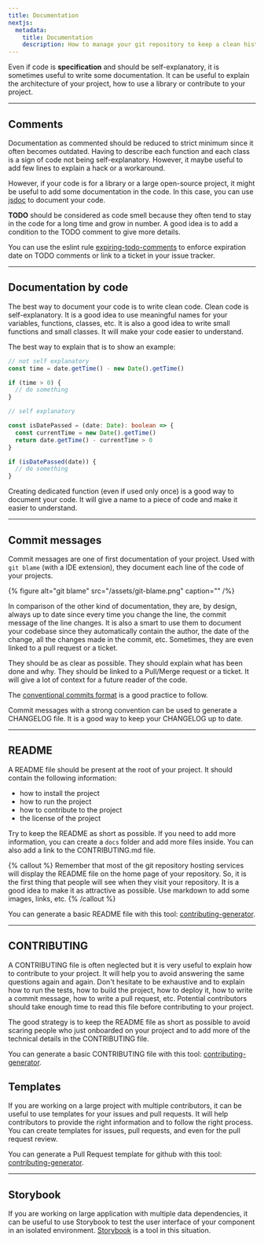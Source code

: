 ```yaml
---
title: Documentation
nextjs:
  metadata:
    title: Documentation
    description: How to manage your git repository to keep a clean history
---
```


Even if code is **specification** and should be self-explanatory, it is sometimes useful to write some documentation. It can be useful to explain the architecture of your project, how to use a library or contribute to your project.

---

## Comments

Documentation as commented should be reduced to strict minimum since it often becomes outdated. Having to describe each function and each class is a sign of code not being self-explanatory. However, it maybe useful to add few lines to explain a hack or a workaround.

However, if your code is for a library or a large open-source project, it might be useful to add some documentation in the code. In this case, you can use [jsdoc](https://jsdoc.app/) to document your code.

**TODO** should be considered as code smell because they often tend to stay in the code for a long time and grow in number. A good idea is to add a condition to the TODO comment to give more details.

You can use the eslint rule [expiring-todo-comments](https://github.com/sindresorhus/eslint-plugin-unicorn/blob/main/docs/rules/expiring-todo-comments.md) to enforce expiration date on TODO comments or link to a ticket in your issue tracker.

---

## Documentation by code

The best way to document your code is to write clean code. Clean code is self-explanatory. It is a good idea to use meaningful names for your variables, functions, classes, etc. It is also a good idea to write small functions and small classes. It will make your code easier to understand.

The best way to explain that is to show an example:

```typescript
// not self explanatory
const time = date.getTime() - new Date().getTime()

if (time > 0) {
  // do something
}

// self explanatory

const isDatePassed = (date: Date): boolean => {
  const currentTime = new Date().getTime()
  return date.getTime() - currentTime > 0
}

if (isDatePassed(date)) {
  // do something
}
```

Creating dedicated function (even if used only once) is a good way to document your code. It will give a name to a piece of code and make it easier to understand.

---

## Commit messages

Commit messages are one of first documentation of your project. Used with `git blame` (with a IDE extension), they document each line of the code of your projects.

{% figure alt="git blame" src="/assets/git-blame.png" caption="" /%}

In comparison of the other kind of documentation, they are, by design, always up to date since every time you change the line, the commit message of the line changes. It is also a smart to use them to document your codebase since they automatically contain the author, the date of the change, all the changes made in the commit, etc. Sometimes, they are even linked to a pull request or a ticket.

They should be as clear as possible. They should explain what has been done and why. They should be linked to a Pull/Merge request or a ticket. It will give a lot of context for a future reader of the code.

The [conventional commits format](https://www.conventionalcommits.org/en/v1.0.0/) is a good practice to follow.

Commit messages with a strong convention can be used to generate a CHANGELOG file. It is a good way to keep your CHANGELOG up to date.

---

## README

A README file should be present at the root of your project. It should contain the following information:

- how to install the project
- how to run the project
- how to contribute to the project
- the license of the project

Try to keep the README as short as possible. If you need to add more information, you can create a `docs` folder and add more files inside. You can also add a link to the CONTRIBUTING.md file.

{% callout %}
Remember that most of the git repository hosting services will display the README file on the home page of your repository. So, it is the first thing that people will see when they visit your repository. It is a good idea to make it as attractive as possible. Use markdown to add some images, links, etc.
{% /callout %}

You can generate a basic README file with this tool: [contributing-generator](https://github.com/friedrith/contributing-generator).

---

## CONTRIBUTING

A CONTRIBUTING file is often neglected but it is very useful to explain how to contribute to your project. It will help you to avoid answering the same questions again and again.
Don't hesitate to be exhaustive and to explain how to run the tests, how to build the project, how to deploy it, how to write a commit message, how to write a pull request, etc. Potential contributors should take enough time to read this file before contributing to your project.

The good strategy is to keep the README file as short as possible to avoid scaring people who just onboarded on your project and to add more of the technical details in the CONTRIBUTING file.

You can generate a basic CONTRIBUTING file with this tool: [contributing-generator](https://github.com/friedrith/contributing-generator).

## Templates

If you are working on a large project with multiple contributors, it can be useful to use templates for your issues and pull requests. It will help contributors to provide the right information and to follow the right process. You can create templates for issues, pull requests, and even for the pull request review.

You can generate a Pull Request template for github with this tool: [contributing-generator](https://github.com/friedrith/contributing-generator).

---

## Storybook

If you are working on large application with multiple data dependencies, it can be useful to use Storybook to test the user interface of your component in an isolated environment. [Storybook](https://storybook.js.org/) is a tool in this situation.
